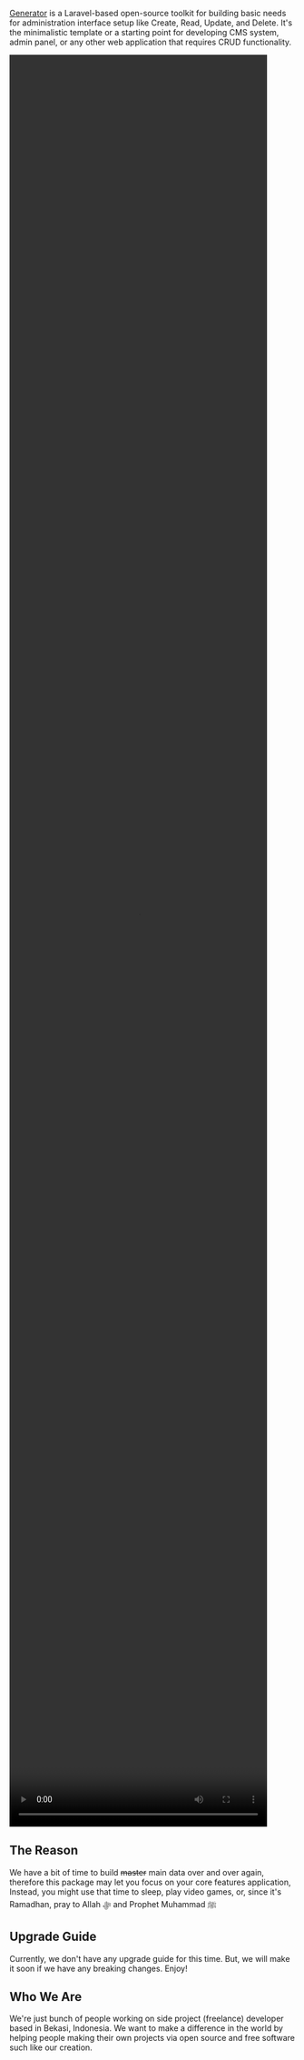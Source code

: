 [Generator](https://github.com/Zzzul/generator) is a Laravel-based open-source toolkit for building basic needs for administration interface setup like Create, Read, Update, and Delete. It's the minimalistic template or a starting point for developing CMS system, admin panel, or any other web application that requires CRUD functionality.

<video width="90%" height="80%" controls>
  <source src="https://user-images.githubusercontent.com/62506582/200510814-9b2ca922-bd35-4e02-a236-047c4b7b118d.mp4" type="video/mp4">
</video>

## The Reason
We have a bit of time to build <s>master</s> main data over and over again, therefore this package may let you focus on your core features application, Instead, you might use that time to sleep, play video games, or, since it's Ramadhan, pray to Allah ﷻ and Prophet Muhammad ﷺ

## Upgrade Guide
Currently, we don't have any upgrade guide for this time. But, we will make it soon if we have any breaking changes. Enjoy!

## Who We Are
We're just bunch of people working on side project (freelance) developer based in Bekasi, Indonesia. We want to make a difference in the world by helping people making their own projects via open source and free software such like our creation.